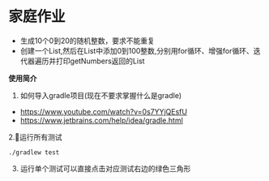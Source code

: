 # 家庭作业
- 生成10个0到20的随机整数，要求不能重复
- 创建一个List,然后在List中添加0到100整数,分别用for循环、增强for循环、迭代器遍历并打印getNumbers返回的List

**使用简介**  
1. 如何导入gradle项目(现在不要求掌握什么是gradle)
- https://www.youtube.com/watch?v=0s7YYjQEsfU
- https://www.jetbrains.com/help/idea/gradle.html

2.运行所有测试  
```
./gradlew test
```
3. 运行单个测试可以直接点击对应测试右边的绿色三角形
